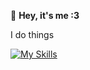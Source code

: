 :wave: **Hey, it's me :3**

I do things

[![My Skills](https://skillicons.dev/icons?i=js,ts,java,discordjs,nodejs,mongodb,github,idea,vscode&perline=4)](https://skillicons.dev)
